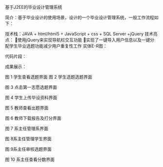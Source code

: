 基于J2EE的毕业设计管理系统

简介：基于毕业设计的使用场景，设计的一个毕业设计管理系统，一般工作流程如下：

技术栈：JAVA + html/html5 + JavaScript + css + SQL Server +jQuery
技术亮点：
使用jQuery来实现导航栏交互功能
实现了一键导入用户信息以及一键分配学生毕业选题功能减少用户重复性工作
实体E-R图：

代码片段：

成果展示：


图 1 学生查看选题界面
图 2 学生选题选题界面

图 3 点击第一志愿选题界面

图 4 学生上传毕设资料界面

图 5 教师查看出题界面

图 6 教师下载报告及打分界面

图 7 系主任管理系界面

图 8系主任管理学生界面

图 9系主任审核选题界面

图 10 系主任查看分数界面
